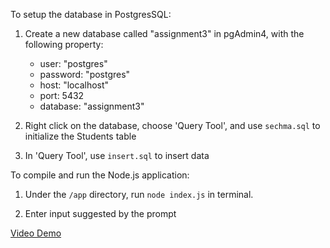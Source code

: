 To setup the database in PostgresSQL:

1. Create a new database called "assignment3"  in pgAdmin4, with the following property:
    - user: "postgres"
    - password: "postgres"
    - host: "localhost"
    - port: 5432
    - database: "assignment3"

2. Right click on the database, choose 'Query Tool', and use `sechma.sql` to initialize the Students table

3. In 'Query Tool', use `insert.sql` to insert data

To compile and run the Node.js application:

1. Under the `/app` directory, run `node index.js` in terminal.

2. Enter input suggested by the prompt

[Video Demo]()